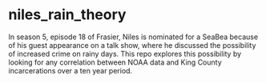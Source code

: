# niles_rain_theory
In season 5, episode 18 of Frasier, Niles is nominated for a SeaBea because of his guest appearance on a talk show, where he discussed the possibility of increased crime on rainy days. This repo explores this possibility by looking for any correlation between NOAA data and King County incarcerations over a ten year period.
